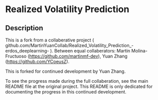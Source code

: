 # Realized Volatility Prediction 

## Description 

This is a fork from a collaberative project ( github.com/MartinYuanCollab/Realized_Volatility_Prediction_-erdos_deeplearning- ). 
Between equal collaberators: Martin Molina-Fructuoso (https://github.com/martinmf-dev), Yuan Zhang (https://github.com/YCoeusZ). 

This is forked for continued development by Yuan Zhang. 

To see the progress made during the full collaberation, see the main README file at the original project. 
This README is only dedicated for documenting the progress in this continued development. 
